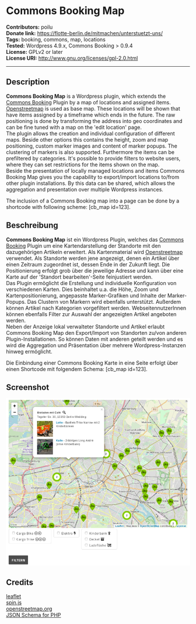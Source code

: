 # Commons Booking Map

**Contributors:** poilu  
**Donate link:** https://flotte-berlin.de/mitmachen/unterstuetzt-uns/  
**Tags:** booking, commons, map, locations  
**Tested:** Wordpress 4.9.x, Commons Booking > 0.9.4  
**License:** GPLv2 or later  
**License URI:** http://www.gnu.org/licenses/gpl-2.0.html  

---
## Description

**Commons Booking Map** is a Wordpress plugin, which extends the [Commons Booking](https://github.com/wielebenwir/commons-booking) Plugin by a map of locations and assigned items. [Openstreetmap](https://openstreetmap.org) is used as base map. These locations will be shown that have items assigned by a timeframe which ends in the future. The raw positioning is done by transforming the address into geo coordinates and can be fine tuned with a map on the 'edit location' page.  
The plugin allows the creation and individual configuration of different maps. Beside other options this contains the height, zoom and map positioning, custom marker images and content of marker popups. The clustering of markers is also supported. Furthermore the items can be prefiltered by categories. It's possible to provide filters to website users, where they can set restrictions for the items shown on the map.  
Beside the presentation of locally managed locations and items Commons Booking Map gives you the capability to export/import locations to/from other plugin installations. By this data can be shared, which allows the aggregation and presentation over multiple Wordpress instances.

The inclusion of a Commons Booking map into a page can be done by a shortcode with following scheme: [cb_map id=123].

## Beschreibung

**Commons Booking Map** ist ein Wordpress Plugin, welches das [Commons Booking](https://github.com/wielebenwir/commons-booking) Plugin um eine Kartendarstellung der Standorte mit den dazugehörigen Artikeln erweitert. Als Kartenmaterial wird [Openstreetmap](https://openstreetmap.org) verwendet. Als Standorte werden jene angezeigt, denen ein Artikel über einen Zeitraum zugeordnet ist, dessen Ende in der Zukunft liegt. Die Positionierung erfolgt grob über die jeweilige Adresse und kann über eine Karte auf der 'Standort bearbeiten'-Seite feinjustiert werden.  
Das Plugin ermöglicht die Erstellung und individuelle Konfiguration von verschiedenen Karten. Dies beinhaltet u.a. die Höhe, Zoom und Kartenpositionierung, angepasste Marker-Grafiken und Inhalte der Marker-Popups. Das Clustern von Markern wird ebenfalls unterstützt. Außerdem können Artikel nach Kategorien vorgefiltert werden. WebseitennutzerInnen können ebenfalls Filter zur Auswahl der angezeigten Artikel angeboten werden.  
Neben der Anzeige lokal verwalteter Standorte und Artikel erlaubt Commons Booking Map den Export/Import von Standorten zu/von anderen Plugin-Installationen. So können Daten mit anderen geteilt werden und es wird die Aggregation und Präsentation über mehrere Wordpress-Instanzen hinweg ermöglicht.

Die Einbindung einer Commons Booking Karte in eine Seite erfolgt über einen Shortcode mit folgendem Schema: [cb_map id=123].

## Screenshot

![example](/screenshots/example_0.5.9_de.png?raw=true "example")

## Credits

[leaflet](https://leafletjs.com)  
[spin.js](http://spin.js.org/)  
[openstreetmap.org](https://openstreetmap.org)  
[JSON Schema for PHP](https://github.com/justinrainbow/json-schema)
